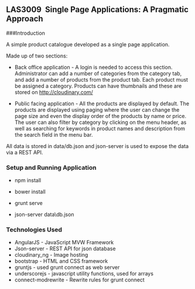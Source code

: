 ## LAS3009 ­ Single Page Applications: A Pragmatic Approach

###Introduction

A simple product catalogue developed as a single page application. 

Made up of two sections:

+ Back office application - A login is needed to access this section. Administrator can add a number of categories from the category tab, and add a number of products from the product tab.  Each product must be assigned a category. Products can have thumbnails and these are stored on http://cloudinary.com/

+ Public facing application - All the products are displayed by default.  The products are displayed using paging where the user can change the page size and even the display order of the products by name or price.  The user can also filter by category by clicking on the menu header, as well as searching for keywords in product names and description from the search field in the menu bar.

All data is stored in data/db.json and json-server is used to expose the data via a REST API.

### Setup and Running Application

+ npm install

+ bower install


+ grunt serve
+ json-server data\db.json

### Technologies Used

+ AngularJS - JavaScript MVW Framework
+ Json-server - REST API for json database
+ cloudinary_ng - Image hosting
+ bootstrap - HTML and CSS framework
+ gruntjs - used grunt connect as web server
+ underscorejs - javascript utility functions, used for arrays
+ connect-modrewrite - Rewrite rules for grunt connect
